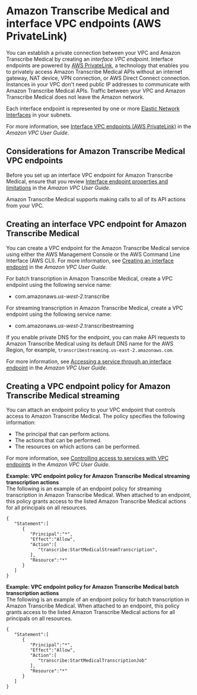 # Amazon Transcribe Medical and interface VPC endpoints \(AWS PrivateLink\)<a name="med-vpc-interface-endpoints"></a>

You can establish a private connection between your VPC and Amazon Transcribe Medical by creating an *interface VPC endpoint*\. Interface endpoints are powered by [AWS PrivateLink](http://aws.amazon.com/privatelink), a technology that enables you to privately access Amazon Transcribe Medical APIs without an internet gateway, NAT device, VPN connection, or AWS Direct Connect connection\. Instances in your VPC don't need public IP addresses to communicate with Amazon Transcribe Medical APIs\. Traffic between your VPC and Amazon Transcribe Medical does not leave the Amazon network\. 

Each interface endpoint is represented by one or more [Elastic Network Interfaces](https://docs.aws.amazon.com/AWSEC2/latest/UserGuide/using-eni.html) in your subnets\. 

For more information, see [Interface VPC endpoints \(AWS PrivateLink\)](https://docs.aws.amazon.com/vpc/latest/userguide/vpce-interface.html) in the *Amazon VPC User Guide*\. 

## Considerations for Amazon Transcribe Medical VPC endpoints<a name="med-vpc-endpoint-considerations"></a>

Before you set up an interface VPC endpoint for Amazon Transcribe Medical, ensure that you review [Interface endpoint properties and limitations](https://docs.aws.amazon.com/vpc/latest/userguide/vpce-interface.html#vpce-interface-limitations) in the *Amazon VPC User Guide*\. 

Amazon Transcribe Medical supports making calls to all of its API actions from your VPC\. 

## Creating an interface VPC endpoint for Amazon Transcribe Medical<a name="med-vpc-endpoint-create"></a>

You can create a VPC endpoint for the Amazon Transcribe Medical service using either the AWS Management Console or the AWS Command Line Interface \(AWS CLI\)\. For more information, see [Creating an interface endpoint](https://docs.aws.amazon.com/vpc/latest/userguide/vpce-interface.html#create-interface-endpoint) in the *Amazon VPC User Guide*\.

For batch transcription in Amazon Transcribe Medical, create a VPC endpoint using the following service name: 
+ com\.amazonaws\.*us\-west\-2*\.transcribe 

For streaming transcription in Amazon Transcribe Medical, create a VPC endpoint using the following service name: 
+ com\.amazonaws\.*us\-west\-2*\.transcribestreaming 

If you enable private DNS for the endpoint, you can make API requests to Amazon Transcribe Medical using its default DNS name for the AWS Region, for example, `transcribestreaming.us-east-2.amazonaws.com`\. 

For more information, see [Accessing a service through an interface endpoint](https://docs.aws.amazon.com/vpc/latest/userguide/vpce-interface.html#access-service-though-endpoint) in the *Amazon VPC User Guide*\.

## Creating a VPC endpoint policy for Amazon Transcribe Medical streaming<a name="med-vpc-endpoint-policy"></a>

You can attach an endpoint policy to your VPC endpoint that controls access to Amazon Transcribe Medical\. The policy specifies the following information:
+ The principal that can perform actions\.
+ The actions that can be performed\.
+ The resources on which actions can be performed\.

For more information, see [Controlling access to services with VPC endpoints](https://docs.aws.amazon.com/vpc/latest/userguide/vpc-endpoints-access.html) in the *Amazon VPC User Guide*\. 

**Example: VPC endpoint policy for Amazon Transcribe Medical streaming transcription actions**  
The following is an example of an endpoint policy for streaming transcription in Amazon Transcribe Medical\. When attached to an endpoint, this policy grants access to the listed Amazon Transcribe Medical actions for all principals on all resources\.

```
{
   "Statement":[
      {
         "Principal":"*",
         "Effect":"Allow",
         "Action":[
            "transcribe:StartMedicalStreamTranscription",
         ],
         "Resource":"*"
      }
   ]
}
```

**Example: VPC endpoint policy for Amazon Transcribe Medical batch transcription actions**  
The following is an example of an endpoint policy for batch transcription in Amazon Transcribe Medical\. When attached to an endpoint, this policy grants access to the listed Amazon Transcribe Medical actions for all principals on all resources\.

```
{
   "Statement":[
      {
         "Principal":"*",
         "Effect":"Allow",
         "Action":[
            "transcribe:StartMedicalTranscriptionJob"
         ],
         "Resource":"*"
      }
   ]
}
```